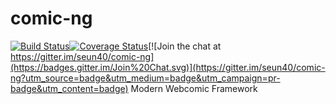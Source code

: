 # comic-ng

[![Build Status](https://travis-ci.org/seun40/comic-ng.svg)](https://travis-ci.org/seun40/comic-ng)[![Coverage Status](https://coveralls.io/repos/seun40/comic-ng/badge.svg)](https://coveralls.io/r/seun40/comic-ng)[![Join the chat at https://gitter.im/seun40/comic-ng](https://badges.gitter.im/Join%20Chat.svg)](https://gitter.im/seun40/comic-ng?utm_source=badge&utm_medium=badge&utm_campaign=pr-badge&utm_content=badge)
Modern Webcomic Framework
